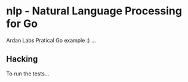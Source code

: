 # nlp - Natural Language Processing for Go

Ardan Labs Pratical Go example :)
...

## Hacking

To run the tests...